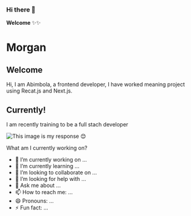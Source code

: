 ### Hi there 👋


**Welcome** ✨✨ 

# Morgan
## Welcome
Hi, I am Abimbola, a frontend developer, I have worked meaning project using Recat.js and Next.js. 

## Currently!
I am recently training to be a full stach developer

![This image is my response :blush:](https://myoctocat.com/assets/images/base-octocat.svg)

What am I currently working on?

- 🔭 I’m currently working on ...
- 🌱 I’m currently learning ...
- 👯 I’m looking to collaborate on ...
- 🤔 I’m looking for help with ...
- 💬 Ask me about ...
- 📫 How to reach me: ...
- 😄 Pronouns: ...
- ⚡ Fun fact: ...
